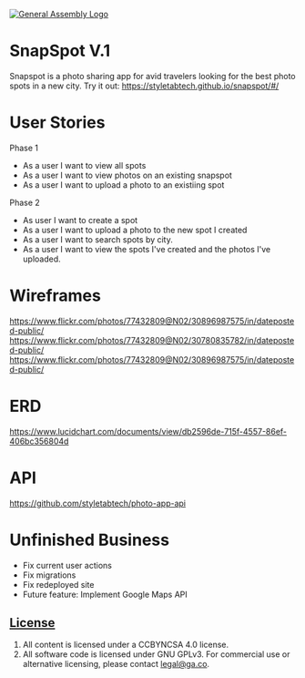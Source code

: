 [![General Assembly Logo](https://camo.githubusercontent.com/1a91b05b8f4d44b5bbfb83abac2b0996d8e26c92/687474703a2f2f692e696d6775722e636f6d2f6b6538555354712e706e67)](https://generalassemb.ly/education/web-development-immersive)

# SnapSpot V.1
Snapspot is a photo sharing app for avid travelers looking for the best photo
spots in a new city. Try it out: https://styletabtech.github.io/snapspot/#/

# User Stories
Phase 1
- As a user I want to view all spots
- As a user I want to view photos on an existing snapspot
- As a user I want to upload a photo to an existiing spot

Phase 2
- As user I want to create a spot
- As a user I want to upload a photo to the new spot I created
- As a user I want to search spots by city.
- As a user I want to view the spots I've created and the photos I've uploaded.

# Wireframes
https://www.flickr.com/photos/77432809@N02/30896987575/in/dateposted-public/
https://www.flickr.com/photos/77432809@N02/30780835782/in/dateposted-public/
https://www.flickr.com/photos/77432809@N02/30896987575/in/dateposted-public/


# ERD
https://www.lucidchart.com/documents/view/db2596de-715f-4557-86ef-406bc356804d

# API
https://github.com/styletabtech/photo-app-api

# Unfinished Business
- Fix current user actions
- Fix migrations
- Fix redeployed site
- Future feature: Implement Google Maps API


## [License](LICENSE)

1.  All content is licensed under a CC­BY­NC­SA 4.0 license.
1.  All software code is licensed under GNU GPLv3. For commercial use or
    alternative licensing, please contact legal@ga.co.
